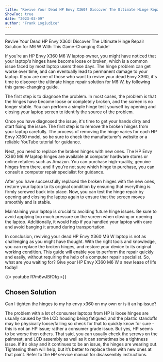 ```yaml
---
title: "Revive Your Dead HP Envy X360! Discover The Ultimate Hinge Repair Solution for M6 W With This Game-Changing Guide!"
ShowToc: true 
date: "2023-03-09"
author: "Frank Logiudice"
---
```

*****
Revive Your Dead HP Envy X360! Discover The Ultimate Hinge Repair Solution for M6 W With This Game-Changing Guide!

If you're an HP Envy X360 M6 W laptop owner, you might have noticed that your laptop's hinges have become loose or broken, which is a common issue faced by most laptop users these days. The hinge problem can get worse over time, and can eventually lead to permanent damage to your laptop. If you are one of those who want to revive your dead Envy X360, it's time to discover the ultimate hinge repair solution for M6 W, by following this game-changing guide.

The first step is to diagnose the problem. In most cases, the problem is that the hinges have become loose or completely broken, and the screen is no longer stable. You can perform a simple hinge test yourself by opening and closing your laptop screen to identify the source of the problem.

Once you have diagnosed the issue, it's time to get your hands dirty and start fixing the issue. The first step is to remove the broken hinges from your laptop carefully. The process of removing the hinge varies for each HP Envy X360 model, so be sure to check the manufacturer's website or a reliable YouTube tutorial for guidance.

Next, you need to replace the broken hinges with new ones. The HP Envy X360 M6 W laptop hinges are available at computer hardware stores or online retailers such as Amazon. You can purchase high-quality, genuine hinges from there, and if you're not sure which hinge to purchase, you can consult a computer repair specialist for guidance.

After you have successfully replaced the broken hinges with the new ones, restore your laptop to its original condition by ensuring that everything is firmly screwed back into place. Now, you can test the hinge repair by opening and closing the laptop again to ensure that the screen moves smoothly and is stable.

Maintaining your laptop is crucial to avoiding future hinge issues. Be sure to avoid applying too much pressure on the screen when closing or opening the laptop. Additionally, it would help if you handled your laptop with care and avoid banging it around during transportation.

In conclusion, reviving your dead HP Envy X360 M6 W laptop is not as challenging as you might have thought. With the right tools and knowledge, you can replace the broken hinges, and restore your device to its original working condition. This guide will enable you to perform the repair quickly and easily, without requiring the help of a computer repair specialist. So, what are you waiting for? Give your HP Envy X360 M6 W a new lease of life today!

{{< youtube R7m6wJBfOfg >}} 



## Chosen Solution
 Can I tighten the hinges to my hp envy x360 on my own or is it an hp issue?

 The problem with a lot of consumer laptops from HP is loose hinges are usually caused by the LCD housing being fatigued, and the plastic standoffs may be physically loose/failing so check for that to quickly know for sure - this is not an HP issue; rather a consumer grade issue. But yes, HP seems to be worse then others. That said, you can usually check the screws on the palmrest, and LCD assembly as well as it can sometimes be a tightness issue.
If it’s okay and it continues to be an issue, the hinges are wearing out. Tightening them will help, but it’s better to replace them with new ones at that point. Refer to the HP service manual for disassembly instructions.




